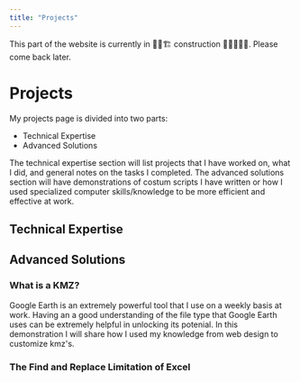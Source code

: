 ```yaml
---
title: "Projects"
---
```


This part of the website is currently in 🧱🚧🏗️ construction 👷👷‍♀️🧑‍🏭. Please come back later.

# Projects

My projects page is divided into two parts:

* Technical Expertise
* Advanced Solutions

The technical expertise section will list projects that I have worked on, what I did, and general notes on the tasks I completed. The advanced solutions section will have demonstrations of costum scripts I have written or how I used specialized computer skills/knowledge to be more efficient and effective at work.

## Technical Expertise

## Advanced Solutions

### What is a KMZ?

Google Earth is an extremely powerful tool that I use on a weekly basis at work. Having an a good understanding of the file type that Google Earth uses can be extremely helpful in unlocking its potenial. In this demonstration I will share how I used my knowledge from web design to customize kmz's.

### The Find and Replace Limitation of Excel

